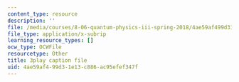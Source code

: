 ```yaml
---
content_type: resource
description: ''
file: /media/courses/8-06-quantum-physics-iii-spring-2018/4ae59af499d31e13c886ac95efef347f_vK7T72HPQ10.srt
file_type: application/x-subrip
learning_resource_types: []
ocw_type: OCWFile
resourcetype: Other
title: 3play caption file
uid: 4ae59af4-99d3-1e13-c886-ac95efef347f
---
```


